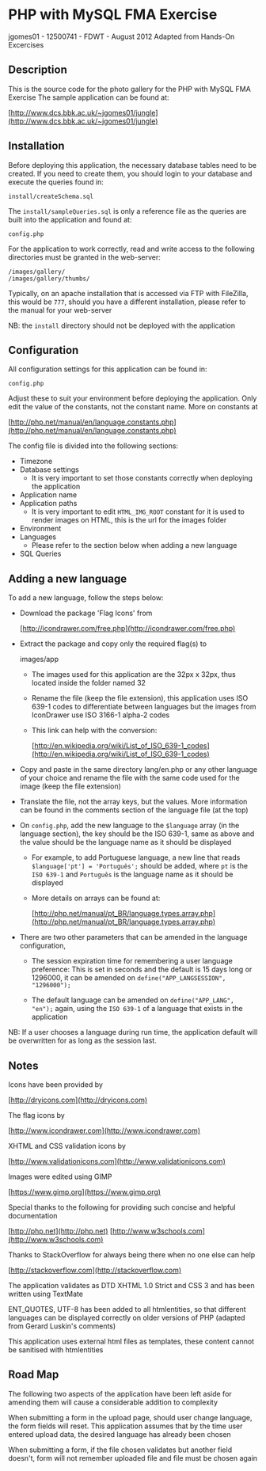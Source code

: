 # PHP with MySQL FMA Exercise

jgomes01 - 12500741 - FDWT - August 2012
Adapted from Hands-On Excercises

## Description

This is the source code for the photo gallery for the PHP with MySQL FMA
Exercise The sample application can be found at:

[http://www.dcs.bbk.ac.uk/~jgomes01/jungle](http://www.dcs.bbk.ac.uk/~jgomes01/jungle)

## Installation

Before deploying this application, the necessary database tables need to be
created. If you need to create them, you should login to your database and
execute the queries found in:

    install/createSchema.sql

The `install/sampleQueries.sql` is only a reference file as the queries are
built into the application and found at:

    config.php

For the application to work correctly, read and write access to the following directories must be granted in the web-server:

    /images/gallery/
    /images/gallery/thumbs/

Typically, on an apache installation that is accessed via FTP with FileZilla,
this would be `777`, should you have a different installation, please refer to
the manual for your web-server

NB: the `install` directory should not be deployed with the application

## Configuration

All configuration settings for this application can be found in:

    config.php

Adjust these to suit your environment before deploying the application. Only
edit the value of the constants, not the constant name. More on constants at

[http://php.net/manual/en/language.constants.php](http://php.net/manual/en/language.constants.php)

The config file is divided into the following sections:

- Timezone
- Database settings
  - It is very important to set those constants correctly when deploying the
  application
- Application name
- Application paths
  - It is very important to edit `HTML_IMG_ROOT` constant for it is used to
  render images on HTML, this is the url for the images folder
- Environment
- Languages
  - Please refer to the section below when adding a new language
- SQL Queries

## Adding a new language

To add a new language, follow the steps below:

- Download the package 'Flag Icons' from

  [http://icondrawer.com/free.php](http://icondrawer.com/free.php)

- Extract the package and copy only the required flag(s) to

    images/app

  - The images used for this application are the 32px x 32px, thus located
  inside the folder named 32

  - Rename the file (keep the file extension), this application uses ISO 639-1
  codes to differentiate between languages but the images from IconDrawer use
  ISO 3166-1 alpha-2 codes

  - This link can help with the conversion:

    [http://en.wikipedia.org/wiki/List_of_ISO_639-1_codes](http://en.wikipedia.org/wiki/List_of_ISO_639-1_codes)

- Copy and paste in the same directory lang/en.php or any other language of your
choice and rename the file with the same code used for the image (keep the file
extension)

- Translate the file, not the array keys, but the values. More information can
be found in the comments section of the language file (at the top)

- On `config.php`, add the new language to the `$language` array (in the
language section), the key should be the ISO 639-1, same as above and the value
should be the language name as it should be displayed

  - For example, to add Portuguese language, a new line that reads
  `$language['pt'] = 'Português';` should be added, where `pt` is the
  `ISO 639-1` and `Português` is the language name as it should be displayed

  - More details on arrays can be found at:

    [http://php.net/manual/pt_BR/language.types.array.php](http://php.net/manual/pt_BR/language.types.array.php)

- There are two other parameters that can be amended in the language
configuration,

  - The session expiration time for remembering a user language preference:
  This is set in seconds and the default is 15 days long or 1296000, it can be
  amended on `define("APP_LANGSESSION", "1296000");`

  - The default language can be amended on `define("APP_LANG", "en");` again,
  using the `ISO 639-1` of a language that exists in the application

NB: If a user chooses a language during run time, the application default will
be overwritten for as long as the session last.

## Notes

Icons have been provided by

[http://dryicons.com](http://dryicons.com)

The flag icons by

[http://www.icondrawer.com](http://www.icondrawer.com)

XHTML and CSS validation icons by

[http://www.validationicons.com](http://www.validationicons.com)

Images were edited using GIMP

[https://www.gimp.org](https://www.gimp.org)

Special thanks to the following for providing such concise and helpful documentation

[http://php.net](http://php.net)
[http://www.w3schools.com](http://www.w3schools.com)

Thanks to StackOverflow for always being there when no one else can help

[http://stackoverflow.com](http://stackoverflow.com)

The application validates as DTD XHTML 1.0 Strict and CSS 3 and has been written
using TextMate

ENT_QUOTES, UTF-8 has been added to all htmlentities, so that different
languages can be displayed correctly on older versions of PHP (adapted from
Gerard Luskin's comments)

This application uses external html files as templates, these content cannot be
sanitised with htmlentities

## Road Map

The following two aspects of the application have been left aside for amending
them will cause a considerable addition to complexity

When submitting a form in the upload page, should user change language, the form
fields will reset. This application assumes that by the time user entered upload
data, the desired language has already been chosen

When submitting a form, if the file chosen validates but another field doesn't,
form will not remember uploaded file and file must be chosen again
